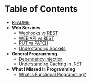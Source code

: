 # Table of Contents

- [README](README.md)
- **Web Services**
  - [Webhooks vs REST](EngineerMindset/web-services/Webhook-vs-REST.md)
  - [WEB API vs REST](EngineerMindset/web-services/API-General-Terms.md)
  - [PUT vs PATCH](EngineerMindset/web-services/Put-vs-Patch.md)
  - [Understanding Sockets](EngineerMindset/web-services/sockets.md)
- **General Programming**
  - [Dependency Injection](EngineerMindset/general-programming/DI-IoC.md)
  - [Understanding Caching in .NET](EngineerMindset/general-programming/caching.md)
- **What I Missed In Programming**
  - [What is Functional Programming?](EngineerMindset/What_I_Missed_In_Programming/Functional_Programming.md)

